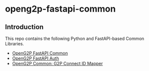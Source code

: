 # openg2p-fastapi-common

## Introduction

This repo contains the following Python and FastAPI-based Common Libraries.

* [OpenG2P FastAPI Common](openg2p-fastapi-common.md)
* [OpenG2P FastAPI Auth](broken-reference)
* [OpenG2P Common: G2P Connect ID Mapper](broken-reference)
